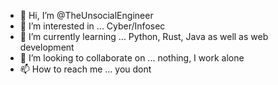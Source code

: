 - 👋 Hi, I’m @TheUnsocialEngineer
- 👀 I’m interested in ... Cyber/Infosec
- 🌱 I’m currently learning ... Python, Rust, Java as well as web development
- 💞️ I’m looking to collaborate on ... nothing, I work alone
- 📫 How to reach me ... you dont
<!---
TheUnsocialEngineer/TheUnsocialEngineer is a ✨ special ✨ repository because its `README.md` (this file) appears on your GitHub profile.
You can click the Preview link to take a look at your changes.
--->

